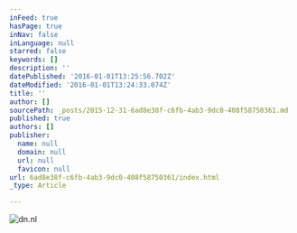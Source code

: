 ```yaml
---
inFeed: true
hasPage: true
inNav: false
inLanguage: null
starred: false
keywords: []
description: ''
datePublished: '2016-01-01T13:25:56.702Z'
dateModified: '2016-01-01T13:24:33.074Z'
title: ''
author: []
sourcePath: _posts/2015-12-31-6ad8e38f-c6fb-4ab3-9dc0-408f58750361.md
published: true
authors: []
publisher:
  name: null
  domain: null
  url: null
  favicon: null
url: 6ad8e38f-c6fb-4ab3-9dc0-408f58750361/index.html
_type: Article

---
```

![dn.nl](https://the-grid-user-content.s3-us-west-2.amazonaws.com/504305ea-bd74-443f-8e5b-a19d7839efa3.jpg)